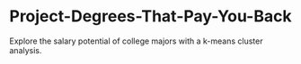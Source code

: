 # Project-Degrees-That-Pay-You-Back
Explore the salary potential of college majors with a k-means cluster analysis.

